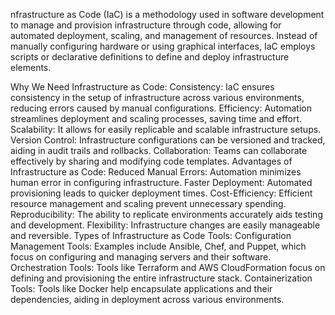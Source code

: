 nfrastructure as Code (IaC) is a methodology used in software development to manage and provision infrastructure through code, allowing for automated deployment, scaling, and management of resources. Instead of manually configuring hardware or using graphical interfaces, IaC employs scripts or declarative definitions to define and deploy infrastructure elements.

Why We Need Infrastructure as Code:
Consistency: IaC ensures consistency in the setup of infrastructure across various environments, reducing errors caused by manual configurations.
Efficiency: Automation streamlines deployment and scaling processes, saving time and effort.
Scalability: It allows for easily replicable and scalable infrastructure setups.
Version Control: Infrastructure configurations can be versioned and tracked, aiding in audit trails and rollbacks.
Collaboration: Teams can collaborate effectively by sharing and modifying code templates.
Advantages of Infrastructure as Code:
Reduced Manual Errors: Automation minimizes human error in configuring infrastructure.
Faster Deployment: Automated provisioning leads to quicker deployment times.
Cost-Efficiency: Efficient resource management and scaling prevent unnecessary spending.
Reproducibility: The ability to replicate environments accurately aids testing and development.
Flexibility: Infrastructure changes are easily manageable and reversible.
Types of Infrastructure as Code Tools:
Configuration Management Tools: Examples include Ansible, Chef, and Puppet, which focus on configuring and managing servers and their software.
Orchestration Tools: Tools like Terraform and AWS CloudFormation focus on defining and provisioning the entire infrastructure stack.
Containerization Tools: Tools like Docker help encapsulate applications and their dependencies, aiding in deployment across various environments.





